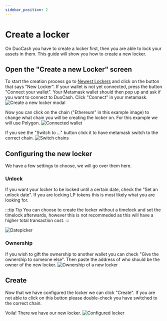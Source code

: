```yaml
---
sidebar_position: 2
---
```


# Create a locker
On DuoCash you have to create a locker first, then you are able to lock your assets in them. This guide will show you how to create a new locker.

## Open the "Create a new Locker" screen
To start the creation process go to [Newest Lockers](https://duo.cash/lockers/new) and click on the button that says "New Locker".
If your wallet is not yet connected, press the button "Connect your wallet". Your Metamask wallet should then pop up and ask if you want to connect to DuoCash. Click "Connect" in your metamask.
![Create a new locker modal](/img/screenshots/create-locker/open-modal.png)

Now you can click on the chain ("Ethereum" in this example image) to change what chain you will be creating the locker on. For this example we will use Polygon.
![Connected wallet](/img/screenshots/create-locker/connected.png)

If you see the "Switch to ..." button click it to have metamask switch to the correct chain.
![Switch chains](/img/screenshots/create-locker/chain-switch.png)

## Configuring the new locker
We have a few settings to choose, we will go over them here. 

### Unlock
If you want your locker to be locked until a certain date, check the "Set an unlock date". If you are locking LP tokens this is most likely what you are looking for.

:::tip Tip
You can choose to create the locker without a timelock and set the timelock afterwards, however this is not recommeded as this will have a higher total transaction cost.
:::

![Datepicker](/img/screenshots/create-locker/datepicker.png)

### Ownership
If you wish to gift the ownership to another wallet you can check "Give the ownership to someone else". Then paste the address of who should be the owner of the new locker. 
![Ownership of a new locker](/img/screenshots/create-locker/owner.png)

## Create
Now that we have configured the locker we can click "Create". If you are not able to click on this button please double-check you have switched to the correct chain.

Voila! There we have our new locker.
![Configured locker](/img/screenshots/create-locker/done.png)